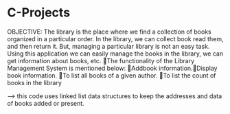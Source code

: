 # C-Projects
OBJECTIVE: The library is the place where we find a collection of books organized in a particular order. In the library,  we can collect book read them, and then return it. But, managing a particular library is not an easy task. Using this application we can easily manage the books in the library, we can get information about books, etc.
The functionality of the Library Management System is mentioned below:
Addbook information.Display book information.
To list all books of a given author.
To list the count of books in the library

--> this code uses linked list data structures to keep the addresses and data of books added or present.
